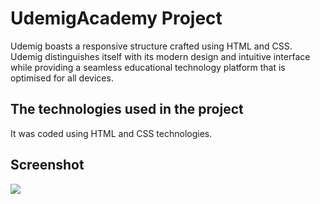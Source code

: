 <h1> UdemigAcademy Project </h1>

Udemig boasts a responsive structure crafted using HTML and CSS. Udemig distinguishes itself with its modern design and intuitive interface while providing a seamless educational technology platform that is optimised for all devices.

<h2> The technologies used in the project </h2>

It was coded using HTML and CSS technologies.

<h2> Screenshot </h2>

![](screen.gif)

